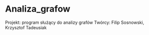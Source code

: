 # Analiza_grafow
Projekt: program służący do analizy grafów
Twórcy: Filip Sosnowski, Krzysztof Tadeusiak